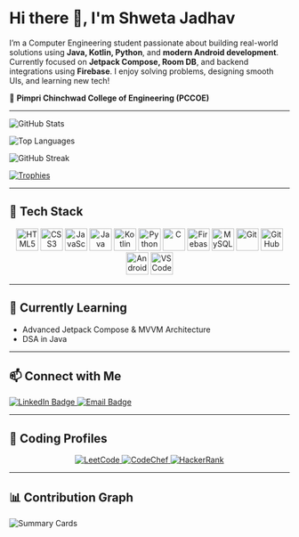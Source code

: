 # Hi there 👋, I'm Shweta Jadhav

I’m a Computer Engineering student passionate about building real-world solutions using **Java, Kotlin, Python**, and **modern Android development**. Currently focused on **Jetpack Compose, Room DB**, and backend integrations using **Firebase**. I enjoy solving problems, designing smooth UIs, and learning new tech!

📍 **Pimpri Chinchwad College of Engineering (PCCOE)**

---

![GitHub Stats](https://github-readme-stats.vercel.app/api?username=ShwetaJadhav12&show_icons=true&theme=dark)

![Top Languages](https://github-readme-stats.vercel.app/api/top-langs/?username=ShwetaJadhav12&layout=compact&theme=dark)

![GitHub Streak](https://streak-stats.demolab.com/?user=ShwetaJadhav12&theme=tokyonight&hide_border=true)

[![Trophies](https://github-profile-trophy.vercel.app/?username=ShwetaJadhav12&theme=gruvbox)](https://github.com/ryo-ma/github-profile-trophy)

---

## 🚀 Tech Stack

<p align="center">
  <img src="https://cdn.jsdelivr.net/gh/devicons/devicon/icons/html5/html5-original.svg" title="HTML5" width="40" height="40"/>
  <img src="https://cdn.jsdelivr.net/gh/devicons/devicon/icons/css3/css3-original.svg" title="CSS3" width="40" height="40"/>
  <img src="https://cdn.jsdelivr.net/gh/devicons/devicon/icons/javascript/javascript-original.svg" title="JavaScript" width="40" height="40"/>
  <img src="https://cdn.jsdelivr.net/gh/devicons/devicon/icons/java/java-original.svg" title="Java" width="40" height="40"/>
  <img src="https://cdn.jsdelivr.net/gh/devicons/devicon/icons/kotlin/kotlin-original.svg" title="Kotlin" width="40" height="40"/>
  <img src="https://cdn.jsdelivr.net/gh/devicons/devicon/icons/python/python-original.svg" title="Python" width="40" height="40"/>
  <img src="https://cdn.jsdelivr.net/gh/devicons/devicon/icons/c/c-original.svg" title="C" width="40" height="40"/>
  <img src="https://cdn.jsdelivr.net/gh/devicons/devicon/icons/firebase/firebase-plain.svg" title="Firebase" width="40" height="40"/>
  <img src="https://cdn.jsdelivr.net/gh/devicons/devicon/icons/mysql/mysql-original.svg" title="MySQL" width="40" height="40"/>
  <img src="https://cdn.jsdelivr.net/gh/devicons/devicon/icons/git/git-original.svg" title="Git" width="40" height="40"/>
  <img src="https://cdn.jsdelivr.net/gh/devicons/devicon/icons/github/github-original.svg" title="GitHub" width="40" height="40"/>
  <img src="https://cdn.jsdelivr.net/gh/devicons/devicon/icons/androidstudio/androidstudio-original.svg" title="Android Studio" width="40" height="40"/>
  <img src="https://cdn.jsdelivr.net/gh/devicons/devicon/icons/vscode/vscode-original.svg" title="VS Code" width="40" height="40"/>
</p>

---

## 🌱 Currently Learning

- Advanced Jetpack Compose & MVVM Architecture  
- DSA in Java  

---

## 📫 Connect with Me

<a href="https://www.linkedin.com/in/shwetajadhav12/" target="_blank">
  <img src="https://img.shields.io/badge/LinkedIn-0077B5?style=flat&logo=linkedin" alt="LinkedIn Badge"/>
</a>
<a href="mailto:shwetajadhav.dev@gmail.com">
  <img src="https://img.shields.io/badge/Email-D14836?style=flat&logo=gmail&logoColor=white" alt="Email Badge"/>
</a>

---

## 🧠 Coding Profiles

<p align="center">
  <a href="https://leetcode.com/ShwetaJadhav12/" target="_blank">
    <img src="https://img.shields.io/badge/LeetCode-FFA116?style=flat&logo=leetcode&logoColor=white" alt="LeetCode"/>
  </a>
  <a href="https://www.codechef.com/users/ShwetaJadhav12" target="_blank">
    <img src="https://img.shields.io/badge/CodeChef-5B4638?style=flat&logo=codechef&logoColor=white" alt="CodeChef"/>
  </a>
  <a href="https://www.hackerrank.com/ShwetaJadhav12" target="_blank">
    <img src="https://img.shields.io/badge/HackerRank-2EC866?style=flat&logo=hackerrank&logoColor=white" alt="HackerRank"/>
  </a>
</p>

---

## 📊 Contribution Graph

![Summary Cards](https://github-profile-summary-cards.vercel.app/api/cards/profile-details?username=ShwetaJadhav12&theme=github_dark)
